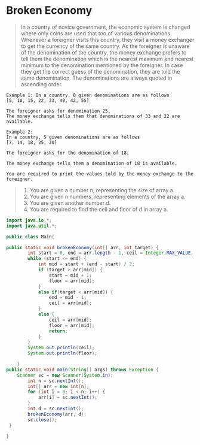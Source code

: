 # Broken Economy

> In a country of novice government, the economic system is changed where only coins are used that too of various denominations. Whenever a foreigner visits this country, they visit a money exchanger to get the currency of the same country. As the foreigner is unaware of the denomination of the country, the money exchange prefers to tell them the denomination which is the nearest maximum and nearest minimum to the denomination mentioned by the foreigner. In case they get the correct guess of the denomination, they are told the same denomination. The denominations are always quoted in ascending order.

```text
Example 1: In a country, 8 given denominations are as follows
[5, 10, 15, 22, 33, 40, 42, 55]

The foreigner asks for denomination 25.
The money exchange tells them that denominations of 33 and 22 are available.

Example 2:
In a country, 5 given denominations are as follows
[7, 14, 18, 25, 30]

The foreigner asks for the denomination of 18.

The money exchange tells them a denomination of 18 is available.

You are required to print the values told by the money exchange to the foreigner.
```

> 1.  You are given a number n, representing the size of array a.
> 2.  You are given n numbers, representing elements of the array a.
> 3.  You are given another number d.
> 4.  You are required to find the ceil and floor of d in array a.

```java
import java.io.*;
import java.util.*;

public class Main{

public static void brokenEconomy(int[] arr, int target) {
        int start = 0, end = arr.length - 1, ceil = Integer.MAX_VALUE, floor = Integer.MIN_VALUE;
        while (start <= end) {
            int mid = start + (end - start) / 2;
            if (target > arr[mid]) {
                start = mid + 1;
                floor = arr[mid];
            }
            else if(target < arr[mid]) {
                end = mid - 1;
                ceil = arr[mid];
            }
            else {
                ceil = arr[mid];
                floor = arr[mid];
                return;
            }
        }
        System.out.println(ceil);
        System.out.println(floor);

    }
public static void main(String[] args) throws Exception {
    Scanner sc = new Scanner(System.in);
        int n = sc.nextInt();
        int[] arr = new int[n];
        for (int i = 0; i < n; i++) {
            arr[i] = sc.nextInt();
        }
        int d = sc.nextInt();
        brokenEconomy(arr, d);
        sc.close();
 }

}
```
